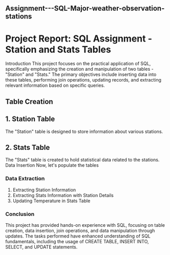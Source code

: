 ## Assignment---SQL-Major-weather-observation-stations
# Project Report: SQL Assignment - Station and Stats Tables
Introduction
This project focuses on the practical application of SQL, specifically emphasizing the creation and manipulation of two tables - "Station" and "Stats." The primary objectives include inserting data into these tables, performing join operations, updating records, and extracting relevant information based on specific queries.
## Table Creation
## 1. Station Table
The "Station" table is designed to store information about various stations.
## 2. Stats Table
The "Stats" table is created to hold statistical data related to the stations.
Data Insertion
Now, let's populate the tables
### Data Extraction
1. Extracting Station Information
2. Extracting Stats Information with Station Details
3. Updating Temperature in Stats Table

### Conclusion
This project has provided hands-on experience with SQL, focusing on table creation, data insertion, join operations, and data manipulation through updates. The tasks performed have enhanced understanding of SQL fundamentals, including the usage of CREATE TABLE, INSERT INTO, SELECT, and UPDATE statements.
